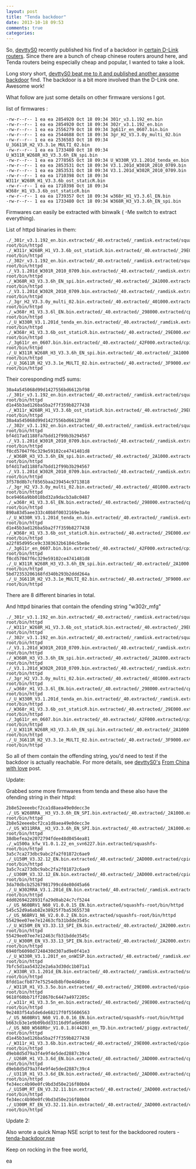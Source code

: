```yaml
---
layout: post
title: "Tenda backdoor"
date: 2013-10-18 09:53
comments: true
categories: 
---
```


So, [devttyS0][1] recently published his find of a backdoor in [certain D-Link routers][2].
Since there are a bunch of cheap chinese routers around here, and Tenda 
routers being especially cheap and popular, I wanted to take a look.

Long story short, [devttyS0 beat me to it and published another awsome backdoor][3]
find. The backdoor is a bit more involved than the D-Link one. Awesome work!
<!--more-->
What follow are just some details on other firmware versions I got.

list  of firmwares :
```
-rw-r--r-- 1 ea ea 2854920 Oct 18 09:34 301r_v3.1.192_en.bin
-rw-r--r-- 1 ea ea 2854920 Oct 18 09:34 302r_v3.1.192_en.bin
-rw-r--r-- 1 ea ea 2556279 Oct 18 09:34 3g611r_en_0607.bin.bin
-rw-r--r-- 1 ea ea 2544688 Oct 18 09:34 3gr_H2_V3.3.0y_multi_02.bin
-rw-r--r-- 1 ea ea 2536583 Oct 18 09:34 U_3G611R_H2_V3.3.1e_MULTI_02.bin
-rw-r--r-- 1 ea ea 1733480 Oct 18 09:34 U_W311R_W268R_H3_V3.3.6h_EN_spi.bin
-rw-r--r-- 1 ea ea 2778565 Oct 18 09:34 U_W330R_V3.1.201d_tenda_en.bin
-rw-r--r-- 1 ea ea 2853531 Oct 18 09:34 V3.1.201d_W301R_2010_0709.bin
-rw-r--r-- 1 ea ea 2853531 Oct 18 09:34 V3.1.201d_W302R_2010_0709.bin
-rw-r--r-- 1 ea ea 1710398 Oct 18 09:34 W311r_W268R_H1_V3.3.6b_ost_staticR.bin
-rw-r--r-- 1 ea ea 1710398 Oct 18 09:34 W368r_H1_V3.3.6b_ost_staticR.bin
-rw-r--r-- 1 ea ea 1739357 Oct 18 09:34 w368r_H1_V3.3.6l_EN.bin
-rw-r--r-- 1 ea ea 1733480 Oct 18 09:34 W368R_H3_V3.3.6h_EN_spi.bin
```
Firmwares can easily be extracted with binwalk ( -Me switch to extract everything).

List of httpd binaries in them:
```
./_301r_v3.1.192_en.bin.extracted/_40.extracted/_ramdisk.extracted/squashfs-root/bin/httpd
./_W311r_W268R_H1_V3.3.6b_ost_staticR.bin.extracted/_40.extracted/_29E000.extracted/cpio-root/bin/httpd
./_302r_v3.1.192_en.bin.extracted/_40.extracted/_ramdisk.extracted/squashfs-root/bin/httpd
./_V3.1.201d_W301R_2010_0709.bin.extracted/_40.extracted/_ramdisk.extracted/squashfs-root/bin/httpd
./_W368R_H3_V3.3.6h_EN_spi.bin.extracted/_40.extracted/_2A1000.extracted/cpio-root/bin/httpd
./_V3.1.201d_W302R_2010_0709.bin.extracted/_40.extracted/_ramdisk.extracted/squashfs-root/bin/httpd
./_3gr_H2_V3.3.0y_multi_02.bin.extracted/_40.extracted/_401000.extracted/cpio-root/bin/httpd
./_w368r_H1_V3.3.6l_EN.bin.extracted/_40.extracted/_298000.extracted/cpio-root/bin/httpd
./_U_W330R_V3.1.201d_tenda_en.bin.extracted/_40.extracted/_ramdisk.extracted/squashfs-root/bin/httpd
./_W368r_H1_V3.3.6b_ost_staticR.bin.extracted/_40.extracted/_29E000.extracted/cpio-root/bin/httpd
./_3g611r_en_0607.bin.bin.extracted/_40.extracted/_42F000.extracted/cpio-root/bin/httpd
./_U_W311R_W268R_H3_V3.3.6h_EN_spi.bin.extracted/_40.extracted/_2A1000.extracted/cpio-root/bin/httpd
./_U_3G611R_H2_V3.3.1e_MULTI_02.bin.extracted/_40.extracted/_3F9000.extracted/cpio-root/bin/httpd
```

Their coresponding md5 sums:
```
30a4a545068d99d1427556bd6612bf98  ./_301r_v3.1.192_en.bin.extracted/_40.extracted/_ramdisk.extracted/squashfs-root/bin/httpd
d1e45b3ad126ba5ba2f7f359b8277438  ./_W311r_W268R_H1_V3.3.6b_ost_staticR.bin.extracted/_40.extracted/_29E000.extracted/cpio-root/bin/httpd
30a4a545068d99d1427556bd6612bf98  ./_302r_v3.1.192_en.bin.extracted/_40.extracted/_ramdisk.extracted/squashfs-root/bin/httpd
bf4d17ad1188fa7bdd12f99b3b294567  ./_V3.1.201d_W301R_2010_0709.bin.extracted/_40.extracted/_ramdisk.extracted/squashfs-root/bin/httpd
f0cd57047f6c329e59102ce4741481d8  ./_W368R_H3_V3.3.6h_EN_spi.bin.extracted/_40.extracted/_2A1000.extracted/cpio-root/bin/httpd
bf4d17ad1188fa7bdd12f99b3b294567  ./_V3.1.201d_W302R_2010_0709.bin.extracted/_40.extracted/_ramdisk.extracted/squashfs-root/bin/httpd
3f578d8b7cf8565baa239454c9713818  ./_3gr_H2_V3.3.0y_multi_02.bin.extracted/_40.extracted/_401000.extracted/cpio-root/bin/httpd
bce9466a9bb018bd32a9dacb3a8c0487  ./_w368r_H1_V3.3.6l_EN.bin.extracted/_40.extracted/_298000.extracted/cpio-root/bin/httpd
890a83d5aee333c40b8f0032169e3a4e  ./_U_W330R_V3.1.201d_tenda_en.bin.extracted/_40.extracted/_ramdisk.extracted/squashfs-root/bin/httpd
d1e45b3ad126ba5ba2f7f359b8277438  ./_W368r_H1_V3.3.6b_ost_staticR.bin.extracted/_40.extracted/_29E000.extracted/cpio-root/bin/httpd
a22f85d995ce9c3383632b6104c5be8e  ./_3g611r_en_0607.bin.bin.extracted/_40.extracted/_42F000.extracted/cpio-root/bin/httpd
f0cd57047f6c329e59102ce4741481d8  ./_U_W311R_W268R_H3_V3.3.6h_EN_spi.bin.extracted/_40.extracted/_2A1000.extracted/cpio-root/bin/httpd
5bd72353206168fd340b293b2ddd264a  ./_U_3G611R_H2_V3.3.1e_MULTI_02.bin.extracted/_40.extracted/_3F9000.extracted/cpio-root/bin/httpd
```
There are 8 different binaries in total.

And httpd binaries  that contain the ofending string "w302r_mfg"
```
./_301r_v3.1.192_en.bin.extracted/_40.extracted/_ramdisk.extracted/squashfs-root/bin/httpd
./_W311r_W268R_H1_V3.3.6b_ost_staticR.bin.extracted/_40.extracted/_29E000.extracted/cpio-root/bin/httpd
./_302r_v3.1.192_en.bin.extracted/_40.extracted/_ramdisk.extracted/squashfs-root/bin/httpd
./_V3.1.201d_W301R_2010_0709.bin.extracted/_40.extracted/_ramdisk.extracted/squashfs-root/bin/httpd
./_W368R_H3_V3.3.6h_EN_spi.bin.extracted/_40.extracted/_2A1000.extracted/cpio-root/bin/httpd
./_V3.1.201d_W302R_2010_0709.bin.extracted/_40.extracted/_ramdisk.extracted/squashfs-root/bin/httpd
./_3gr_H2_V3.3.0y_multi_02.bin.extracted/_40.extracted/_401000.extracted/cpio-root/bin/httpd
./_w368r_H1_V3.3.6l_EN.bin.extracted/_40.extracted/_298000.extracted/cpio-root/bin/httpd
./_U_W330R_V3.1.201d_tenda_en.bin.extracted/_40.extracted/_ramdisk.extracted/squashfs-root/bin/httpd
./_W368r_H1_V3.3.6b_ost_staticR.bin.extracted/_40.extracted/_29E000.extracted/cpio-root/bin/httpd
./_3g611r_en_0607.bin.bin.extracted/_40.extracted/_42F000.extracted/cpio-root/bin/httpd
./_U_W311R_W268R_H3_V3.3.6h_EN_spi.bin.extracted/_40.extracted/_2A1000.extracted/cpio-root/bin/httpd
./_U_3G611R_H2_V3.3.1e_MULTI_02.bin.extracted/_40.extracted/_3F9000.extracted/cpio-root/bin/httpd
```

So all of them contain the offending string, you'd need to test if the backdoor is actually reachable.
For more details, see [devttyS0's][1] [From China with love][3] post.

Update:

Grabbed some more firmwares from tenda and these also have the ofending string in their httpd:

```
2b8e52eeeebcf2ca1d8aea49e0decc3e  ./_US_W268RRA__H3_V3.3.6h_EN_SPI.bin.extracted/_40.extracted/_2A1000.extracted/cpio-root/bin/httpd
2b8e52eeeebcf2ca1d8aea49e0decc3e  ./_US_W311RRA__H3_V3.3.6h_EN_SPI.bin.extracted/_40.extracted/_2A1000.extracted/cpio-root/bin/httpd
38dbefea2e2072794fdee48d0454ea81  ./_w1500a_kfw_V1.0.1.22_en_svn6227.bin.extracted/squashfs-root/bin/httpd
3a5c7ca273dbc9abc2fa2f01872c6ae9  ./_U150M_V3.32.12_EN.bin.extracted/_40.extracted/_2AD000.extracted/cpio-root/bin/httpd
3a5c7ca273dbc9abc2fa2f01872c6ae9  ./_U300M_V3.32.12_EN.bin.extracted/_40.extracted/_2AD000.extracted/cpio-root/bin/httpd
3da70dbcb25267981799cd4e80d45a66  ./_U_W302RRA_V3.1.201d_EN.bin.extracted/_40.extracted/_ramdisk.extracted/squashfs-root/bin/httpd
4dd02694228931fa29d0ab24c7cf5244  ./_US_N60BRV1_N60_V1.0.0.15_EN.bin.extracted/squashfs-root/bin/httpd
545c52d9a6ab82e38925f7ba53655738  ./_US_N6BRV1_N6_V2.0.0.2_EN.bin.extracted/squashfs-root/bin/httpd
55429ee07ee7e12463cfb31bdde3545c  ./_U_W150M_EN_V3.33.13_SPI_EN.bin.extracted/_40.extracted/_2A2000.extracted/cpio-root/bin/httpd
55429ee07ee7e12463cfb31bdde3545c  ./_U_W300M_EN_V3.33.13_SPI_EN.bin.extracted/_40.extracted/_2A2000.extracted/cpio-root/bin/httpd
6940fb6098d7248430d307ad9e0f41e3  ./_U_W330R_V3.1.201f_en_onWISP.bin.extracted/_40.extracted/_ramdisk.extracted/squashfs-root/bin/httpd
7bfc5d1aa54322e2a6a3d30dc1b071a1  ./_W330R_V3.1.201d_EN.bin.extracted/_40.extracted/_ramdisk.extracted/squashfs-root/bin/httpd
8fdd1acfb877e75254db8bf0e4d4b9ce  ./_W311R_H1_V3.3.5o.bin.extracted/_40.extracted/_29E000.extracted/cpio-root/bin/httpd
9618f60bb71ff28670c6447a4972205c  ./_w311r_H1_V3.3.5n_en.bin.extracted/_40.extracted/_29E000.extracted/cpio-root/bin/httpd
9e2403f54a5de6de68217f0f55606563  ./_US_N60BRV1_N60_V1.0.0.16_EN.bin.extracted/squashfs-root/bin/httpd
b663cb3e1e9b09bdd33116d9fade6866  ./_US_N80_W568Rbr_V1.0.1.8(4428)_en_TD.bin.extracted/_piggy.extracted/_3D8000.extracted/cpio-root/bin/httpd
d1e45b3ad126ba5ba2f7f359b8277438  ./_W311r_H1_V3.3.6b.bin.extracted/_40.extracted/_29E000.extracted/cpio-root/bin/httpd
d9eb8d5d79a3f4e9f4e5ded2887c39c4  ./_U268R_H1_V3.3.6d_EN.bin.extracted/_40.extracted/_2AD000.extracted/cpio-root/bin/httpd
d9eb8d5d79a3f4e9f4e5ded2887c39c4  ./_U311R_H1_V3.3.6d_EN.bin.extracted/_40.extracted/_2AD000.extracted/cpio-root/bin/httpd
fe34ecc4b90e0fc9bd3d50e216f80b04  ./_U150M_RT_EN_V3.32.11.bin.extracted/_40.extracted/_2AD000.extracted/cpio-root/bin/httpd
fe34ecc4b90e0fc9bd3d50e216f80b04  ./_U300M_RT_EN_V3.32.11.bin.extracted/_40.extracted/_2AD000.extracted/cpio-root/bin/httpd
```

Update 2:

Also wrote a quick Nmap NSE script to test for the backdoored routers - [tenda-backdoor.nse][4]


Keep on rocking in the free world,

ea

[1]: https://twitter.com/devttyS0/
[2]: http://www.devttys0.com/2013/10/reverse-engineering-a-d-link-backdoor/
[3]: http://www.devttys0.com/2013/10/from-china-with-love/
[4]: https://github.com/ea/nmap-scripts/blob/master/tenda-backdoor.nse